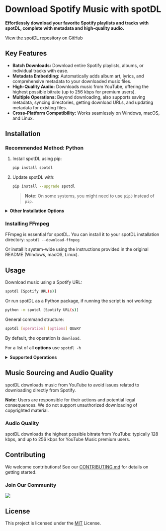 # Download Spotify Music with spotDL

**Effortlessly download your favorite Spotify playlists and tracks with spotDL, complete with metadata and high-quality audio.**

[View the spotDL repository on GitHub](https://github.com/spotDL/spotify-downloader)

## Key Features

*   **Batch Downloads:** Download entire Spotify playlists, albums, or individual tracks with ease.
*   **Metadata Embedding:** Automatically adds album art, lyrics, and comprehensive metadata to your downloaded music files.
*   **High-Quality Audio:** Downloads music from YouTube, offering the highest possible bitrate (up to 256 kbps for premium users).
*   **Multiple Operations:** Beyond downloading, also supports saving metadata, syncing directories, getting download URLs, and updating metadata for existing files.
*   **Cross-Platform Compatibility:** Works seamlessly on Windows, macOS, and Linux.

## Installation

### Recommended Method: Python

1.  Install spotDL using pip:
    ```bash
    pip install spotdl
    ```
2.  Update spotDL with:
    ```bash
    pip install --upgrade spotdl
    ```

    >   **Note:** On some systems, you might need to use `pip3` instead of `pip`.

<details>
    <summary><strong>Other Installation Options</strong></summary>

*   **Prebuilt Executable:** Download the latest version from the [Releases Tab](https://github.com/spotDL/spotify-downloader/releases).
*   **Termux:**
    ```bash
    curl -L https://raw.githubusercontent.com/spotDL/spotify-downloader/master/scripts/termux.sh | sh
    ```
*   **Arch Linux (AUR):** Use the [AUR package](https://aur.archlinux.org/packages/spotdl/).
*   **Docker:** Instructions are available in the original README.
</details>

### Installing FFmpeg

FFmpeg is essential for spotDL. You can install it to your spotDL installation directory:
`spotdl --download-ffmpeg`

Or install it system-wide using the instructions provided in the original README (Windows, macOS, Linux).

## Usage

Download music using a Spotify URL:

```bash
spotdl [Spotify URL(s)]
```

Or run spotDL as a Python package, if running the script is not working:

```bash
python -m spotdl [Spotify URL(s)]
```

General command structure:

```bash
spotdl [operation] [options] QUERY
```

By default, the operation is `download`.

For a list of all **options** use `spotdl -h`

<details>
<summary><strong>Supported Operations</strong></summary>

*   `save`: Saves metadata without downloading.
    *   Usage: `spotdl save [query] --save-file {filename}.spotdl`
*   `web`: Starts a web interface (limited features).
*   `url`: Gets direct download links.
    *   Usage: `spotdl url [query]`
*   `sync`: Updates directories by comparing with the playlist.
    *   Usage: `spotdl sync [query] --save-file {filename}.spotdl` (creates a sync file)
    *   To update the directory later: `spotdl sync {filename}.spotdl`
*   `meta`: Updates metadata for song files.

</details>

## Music Sourcing and Audio Quality

spotDL downloads music from YouTube to avoid issues related to downloading directly from Spotify.

**Note:** Users are responsible for their actions and potential legal consequences. We do not support unauthorized downloading of copyrighted material.

### Audio Quality

spotDL downloads the highest possible bitrate from YouTube: typically 128 kbps, and up to 256 kbps for YouTube Music premium users.

## Contributing

We welcome contributions! See our [CONTRIBUTING.md](docs/CONTRIBUTING.md) for details on getting started.

### Join Our Community

<a href="https://github.com/spotDL/spotify-downloader/graphs/contributors">
  <img class="dark-light" src="https://contrib.rocks/image?repo=spotDL/spotify-downloader&anon=0&columns=25&max=100&r=true" />
</a>

## License

This project is licensed under the [MIT](/LICENSE) License.
